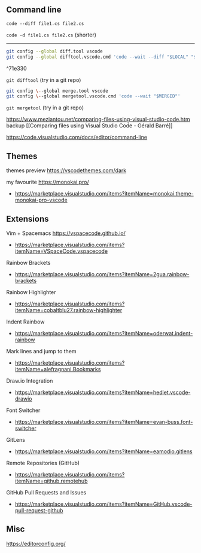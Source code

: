 ## Command line
`code --diff file1.cs file2.cs`

`code -d file1.cs file2.cs` (shorter)

---

```bash
git config --global diff.tool vscode
git config --global difftool.vscode.cmd 'code --wait --diff "$LOCAL" "$REMOTE"'
```

^71e330

`git difftool` (try in a git repo)

```bash
git config \--global merge.tool vscode
git config \--global mergetool.vscode.cmd 'code --wait "$MERGED"'
```

`git mergetool` (try in a git repo)

https://www.meziantou.net/comparing-files-using-visual-studio-code.htm
backup [[Comparing files using Visual Studio Code - Gérald Barré]]

https://code.visualstudio.com/docs/editor/command-line

## Themes

themes preview
https://vscodethemes.com/dark

my favourite
https://monokai.pro/
- https://marketplace.visualstudio.com/items?itemName=monokai.theme-monokai-pro-vscode

## Extensions
Vim + Spacemacs https://vspacecode.github.io/
- https://marketplace.visualstudio.com/items?itemName=VSpaceCode.vspacecode

Rainbow Brackets
- https://marketplace.visualstudio.com/items?itemName=2gua.rainbow-brackets

Rainbow Highlighter
- https://marketplace.visualstudio.com/items?itemName=cobaltblu27.rainbow-highlighter

Indent Rainbow
- https://marketplace.visualstudio.com/items?itemName=oderwat.indent-rainbow

Mark lines and jump to them
- https://marketplace.visualstudio.com/items?itemName=alefragnani.Bookmarks

Draw.io Integration
- https://marketplace.visualstudio.com/items?itemName=hediet.vscode-drawio

Font Switcher
- https://marketplace.visualstudio.com/items?itemName=evan-buss.font-switcher

GitLens
- https://marketplace.visualstudio.com/items?itemName=eamodio.gitlens

Remote Repositories (GitHub)
- https://marketplace.visualstudio.com/items?itemName=github.remotehub

GitHub Pull Requests and Issues
- https://marketplace.visualstudio.com/items?itemName=GitHub.vscode-pull-request-github

## Misc

https://editorconfig.org/
